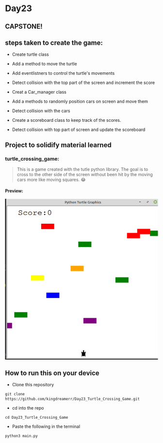 # Day23

## CAPSTONE!

## steps taken to create the game:

- Create turtle class
- Add a method to move the turtle 
- Add eventlistners to control the turtle's movements
- Detect collision with the top part of the screen and increment the score

- Creat a Car_manager class

- Add a methods to randomly position cars on screen and move them 

- Detect collision with the cars
- Create a scoreboard class to keep track of the scores.
- Detect collision with top part of screen and update the scoreboard


## Project to solidify material learned 

### turtle_crossing_game:

> This is a game created with the tutle python library. The goal is to cross to the other side of the screen without been hit by the moving cars more like moving squares. 😂

#### Preview:

![turtle game](./cross.png)


## How to run this on your device

- Clone this repository
```
git clone https://github.com/kingdreamerr/Day23_Turtle_Crossing_Game.git
```
- cd into the repo
```
cd Day23_Turtle_Crossing_Game
```

- Paste the following in the terminal 
```
python3 main.py
```
